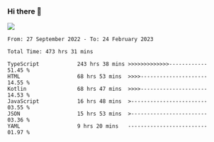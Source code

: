 ### Hi there 👋

<!--<a href="https://github.com/search?o=desc&q=author%3Abushiyi&s=committer-date&type=Commits">-->
<!--    <img align="center" height = "178" src="https://github-readme-stats.vercel.app/api?username=bushiyi&count_private=true&show_icons=true&theme=noctis_minimus&hide=contribs&include_all_commits=true" />-->
<!--</a>-->
<!--<a href="https://github.com/bushiyi?tab=repositories">-->
<!--    <img align="center" height = "178" src="https://github-readme-stats.vercel.app/api/top-langs/?username=bushiyi&count_private=true&theme=noctis_minimus" />-->
<!--</a>-->
 
<!-- [![Ashutosh's github activity graph](https://activity-graph.herokuapp.com/graph?username=bushiyi&theme=react&bg_color=1B2932&point=698B69&line=698B69)](https://github.com/ashutosh00710/github-readme-activity-graph)
 -->


![](https://raw.githubusercontent.com/bushiyi/bushiyi/master/assets/github-contribution-grid-snake.svg)

<!--START_SECTION:waka-->

```text
From: 27 September 2022 - To: 24 February 2023

Total Time: 473 hrs 31 mins

TypeScript            243 hrs 38 mins >>>>>>>>>>>>>------------   51.45 %
HTML                  68 hrs 53 mins  >>>>---------------------   14.55 %
Kotlin                68 hrs 47 mins  >>>>---------------------   14.53 %
JavaScript            16 hrs 48 mins  >------------------------   03.55 %
JSON                  15 hrs 53 mins  >------------------------   03.36 %
YAML                  9 hrs 20 mins   -------------------------   01.97 %
```

<!--END_SECTION:waka-->


